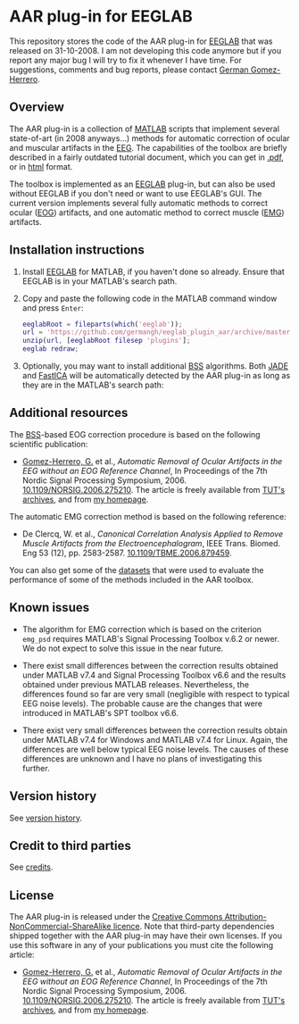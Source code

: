 AAR plug-in for EEGLAB
=================

This repository stores the code of the AAR plug-in for [EEGLAB][eeglab] that was
released on 31-10-2008. I am not developing this code anymore but if you report
any major bug I will try to fix it whenever I have time. For suggestions,
comments and bug reports, please contact [German Gomez-Herrero][ggh].


[ggh]: http://germangh.com


## Overview

The AAR plug-in is a collection of [MATLAB][matlab] scripts that implement
several state-of-art (in 2008 anyways...) methods for automatic correction of
ocular and muscular artifacts in the [EEG][eeg]. The capabilities of the toolbox
are briefly described in a fairly outdated tutorial document, which you can get
in [.pdf][tut-pdf], or in [html][tut-html] format.

[matlab]: http://www.mathworks.nl/products/matlab/
[eeg]: http://en.wikipedia.org/wiki/Electroencephalography
[tut-pdf]: http://germangh.com/pubs/aardoc07.pdf
[tut-html]: http://germangh.com/aar/aardoc/

The toolbox is implemented as an [EEGLAB][eeglab] plug-in, but can also be used
without EEGLAB if you don't need or want to use EEGLAB's GUI. The current
version implements several fully automatic methods to correct ocular ([EOG][eog])
artifacts, and one automatic method to correct muscle ([EMG][emg]) artifacts.


[eog]: http://emedicine.medscape.com/article/1140247-overview#aw2aab6b3

[emg]: http://emedicine.medscape.com/article/1140247-overview#aw2aab6b3


## Installation instructions

1. Install [EEGLAB][eeglab] for MATLAB, if you haven't done so already. Ensure
   that EEGLAB is in your MATLAB's search path.

2. Copy and paste the following code in the MATLAB command window and press
   `Enter`:

    ````matlab
    eeglabRoot = fileparts(which('eeglab'));
    url = 'https://github.com/germangh/eeglab_plugin_aar/archive/master.zip';
    unzip(url, [eeglabRoot filesep 'plugins'];
    eeglab redraw;
    ````
    [git]: http://git-scm.com/
    [masterzip]: https://github.com/germangh/eeglab_plugin_aar/archive/master.zip
    [eeglab]: http://sccn.ucsd.edu/eeglab/

3. Optionally, you may want to install additional [BSS][bss] algorithms. Both
   [JADE][jade] and [FastICA][fastica] will be automatically detected by the AAR
   plug-in as long as they are in the MATLAB's search path:

[jade]: http://www.tsi.enst.fr/~cardoso/Algo/Jade/jadeR.m
[fastica]: http://www.cis.hut.fi/projects/ica/fastica/


## Additional resources

The [BSS][bss]-based EOG correction procedure is based on the following
scientific publication:

[bss]: http://en.wikipedia.org/wiki/Blind_signal_separation

* [Gomez-Herrero, G.][ggh] et al., _Automatic Removal of Ocular Artifacts in the
  EEG without an EOG Reference Channel_, In Proceedings of the 7th Nordic Signal
  Processing Symposium, 2006. [10.1109/NORSIG.2006.275210][eog-doi]. The
  article is freely available from [TUT's archives][aar-tut], and from
  [my homepage][aar-home].

[aar-home]: http://germangh.com/papers/norsig06.pdf
[eog-doi]: http://dx.doi.org/10.1109/NORSIG.2006.275210
[aar-tut]: http://sp.cs.tut.fi/publications/archive/Gomez-Herrero2006-Automatic.pdf

The automatic EMG correction method is based on the following reference:

* De Clercq, W. et al., _Canonical Correlation Analysis Applied to Remove
  Muscle Artifacts from the Electroencephalogram_, IEEE Trans. Biomed. Eng 53
  (12), pp. 2583-2587. [10.1109/TBME.2006.879459][doi-emg].

[doi-emg]: http://dx.doi.org/10.1109/TBME.2006.879459

You can also  get some of the [datasets][datasets] that were used to evaluate
the performance of some of the methods included in the AAR toolbox.

[datasets]: http://germangh.com/datasets/epilepsy


## Known issues

- The algorithm for EMG correction which is based on the criterion
`emg_psd` requires MATLAB's Signal Processing Toolbox v.6.2 or newer.
We do not expect to solve this issue in the near future.

- There exist small differences between the correction results obtained
under MATLAB v7.4 and Signal Processing Toolbox v6.6 and the results
obtained under previous MATLAB releases. Nevertheless, the differences
found so far are very small (negligible with respect to typical EEG
noise levels). The probable cause are the changes that were introduced
in MATLAB's SPT toolbox v6.6.

- There exist very small differences between the correction results
obtain under MATLAB v7.4 for Windows and MATLAB v7.4 for Linux. Again,
the differences are well below typical EEG noise levels. The causes of
these differences are unknown and I have no plans of investigating this further.


## Version history

See [version history](./version_history.md).


## Credit to third parties

See [credits][credits].

[credits]: ./credits.md


## License

The AAR plug-in is released under the
[Creative Commons Attribution-NonCommercial-ShareAlike licence](http://creativecommons.org/licenses/by-nc-sa/3.0/).
Note that third-party dependencies shipped together with the AAR plug-in may
have their own licenses. If you use this software in any of your publications
you must cite the following article:


* [Gomez-Herrero, G.][ggh] et al., _Automatic Removal of Ocular Artifacts in the
  EEG without an EOG Reference Channel_, In Proceedings of the 7th Nordic Signal
  Processing Symposium, 2006. [10.1109/NORSIG.2006.275210][eog-doi]. The
  article is freely available from [TUT's archives][aar-tut], and from
  [my homepage][aar-home].


